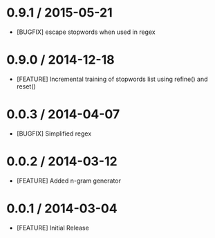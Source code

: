 # 0.9.1 / 2015-05-21
* [BUGFIX] escape stopwords when used in regex

# 0.9.0 / 2014-12-18
* [FEATURE] Incremental training of stopwords list using refine() and reset()

# 0.0.3 / 2014-04-07
* [BUGFIX] Simplified regex

# 0.0.2 / 2014-03-12
* [FEATURE] Added n-gram generator

# 0.0.1 / 2014-03-04
* [FEATURE] Initial Release
